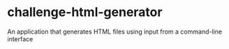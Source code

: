 # challenge-html-generator
An application that generates HTML files using input from a command-line interface
